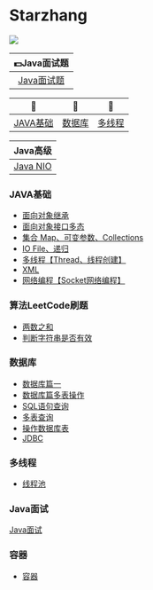# Starzhang
![](https://i.imgur.com/cEjAJjU.png)


|:dollar:Java面试题 |
|:------: |
|[Java面试题](https://juejin.im/post/5c4c4da051882525dd593a5b) |





| 🍏 | 🍱 |🥑  |
| :--------: | :---------:| :--------: |
| [JAVA基础](#JAVA基础) | [数据库](#数据库知识)|[多线程](#多线程) |  [算法](#算法)| 

| Java高级|
|-----|
| [Java NIO](https://blog.csdn.net/u011676417/article/details/86761750) |

### JAVA基础
- [面向对象继承](https://blog.csdn.net/u011676417/article/details/86601781)
- [面向对象接口多态](https://blog.csdn.net/u011676417/article/details/86602926)
- [集合 Map、可变参数、Collections](https://blog.csdn.net/u011676417/article/details/86370920)
- [IO File、递归](https://my.oschina.net/u/2441327/blog/3000695)
- [多线程【Thread、线程创建】](https://blog.csdn.net/u011676417/article/details/86500608)
- [XML](https://blog.csdn.net/u011676417/article/details/86532977)
- [网络编程【Socket网络编程】](https://blog.csdn.net/u011676417/article/details/86517114)

### 算法LeetCode刷题
- [两数之和](https://segmentfault.com/a/1190000019548980)
- [判断字符串是否有效](https://segmentfault.com/a/1190000019889890)

### 数据库
- [数据库篇一](https://blog.csdn.net/u011676417/article/details/86558627)
- [数据库篇多表操作](https://blog.csdn.net/u011676417/article/details/86558635)
- [SQL语句查询](https://blog.csdn.net/u011676417/article/details/86568017)
- [多表查询](https://blog.csdn.net/u011676417/article/details/86586892)
- [操作数据库表](https://blog.csdn.net/u011676417/article/details/86614484)
- [JDBC](https://yq.aliyun.com/articles/691266)


### 多线程
- [线程池](https://blog.csdn.net/u011676417/article/details/80762529)


### Java面试
[Java面试](https://juejin.im/post/5c4c4da051882525dd593a5b)


### 容器
- [容器](https://my.oschina.net/u/2441327/blog/3007519)
